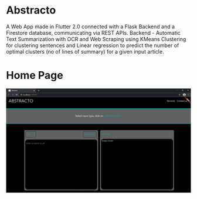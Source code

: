 # Abstracto

A Web App made in Flutter 2.0 connected with a Flask Backend and a Firestore database, communicating via REST APIs. Backend - Automatic Text Summarization with OCR and Web Scraping using KMeans Clustering for clustering sentences and Linear regression to predict the number of optimal clusters (no of lines of summary) for a given input article. 

# Home Page
![home page](https://github.com/bhogalprabjot/abstracto-frontend/blob/main/screenshots/Homepage.PNG?raw=true)
